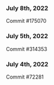 ### July 8th, 2022

Commit #175070

### July 5th, 2022

Commit #314353


### July 4th, 2022

Commit #72281
